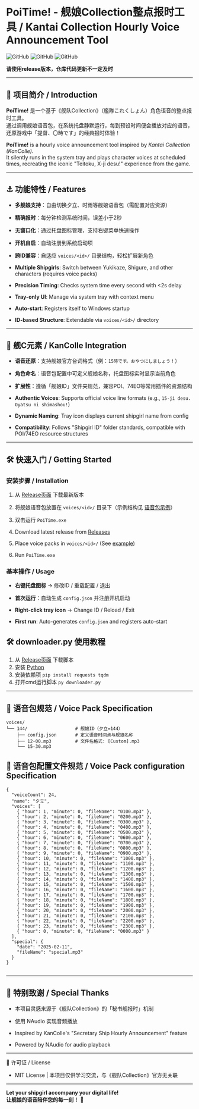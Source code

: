# PoiTime! - 舰娘Collection整点报时工具 / Kantai Collection Hourly Voice Announcement Tool

![GitHub](https://img.shields.io/badge/Language-C%23-blue) 
![GitHub](https://img.shields.io/badge/Platform-Windows-lightgrey) 
![GitHub](https://img.shields.io/badge/Version-0.3.1-green)

**请使用release版本，仓库代码更新不一定及时**

---

## 🌸 项目简介 / Introduction  
**PoiTime!** 是一个基于《舰队Collection》（艦隊これくしょん）角色语音的整点报时工具。  
通过调用舰娘语音包，在系统托盘静默运行，每到预设时间便会播放对应的语音，还原游戏中「提督、〇時です」的经典报时体验！  

**PoiTime!** is a hourly voice announcement tool inspired by *Kantai Collection (KanColle)*.  
It silently runs in the system tray and plays character voices at scheduled times, recreating the iconic "Teitoku, X-ji desu!" experience from the game.

---

## ⚓ 功能特性 / Features  
- **多舰娘支持**：自由切换夕立、时雨等舰娘语音包（需配置对应资源）  
- **精确报时**：每分钟检测系统时间，误差小于2秒  
- **无窗口化**：通过托盘图标管理，支持右键菜单快速操作  
- **开机自启**：自动注册到系统启动项  
- **跨ID兼容**：自适应 `voices/<id>/` 目录结构，轻松扩展新角色  

- **Multiple Shipgirls**: Switch between Yukikaze, Shigure, and other characters (requires voice packs)  
- **Precision Timing**: Checks system time every second with <2s delay  
- **Tray-only UI**: Manage via system tray with context menu  
- **Auto-start**: Registers itself to Windows startup  
- **ID-based Structure**: Extendable via `voices/<id>/` directory  

---

## 🚢 舰C元素 / KanColle Integration  
- **语音还原**：支持舰娘官方台词格式（例：`15時です。おやつにしましょう！`）  
- **角色命名**：语音包配置中可定义舰娘名称，托盘图标实时显示当前角色  
- **扩展性**：遵循「舰娘ID」文件夹规范，兼容POI、74EO等常用插件的资源结构  

- **Authentic Voices**: Supports official voice line formats (e.g., `15-ji desu. Oyatsu ni shimashou!`)  
- **Dynamic Naming**: Tray icon displays current shipgirl name from config  
- **Compatibility**: Follows "Shipgirl ID" folder standards, compatible with POI/74EO resource structures  

---

## 🛠️ 快速入门 / Getting Started  
### 安装步骤 / Installation  
1. 从 [Release页面](https://github.com/YQWhite/PoiTime/releases) 下载最新版本  
2. 将舰娘语音包放置在 `voices/<id>/` 目录下（示例结构见 [语音包示例](https://github.com/YQWhite/PoiTime/tree/main/voices/144)）  
3. 双击运行 `PoiTime.exe`  

1. Download latest release from [Releases](https://github.com/YQWhite/PoiTime/releases)  
2. Place voice packs in `voices/<id>/` (See [example](https://github.com/YQWhite/PoiTime/tree/main/voices/144))  
3. Run `PoiTime.exe`

### 基本操作 / Usage  
- **右键托盘图标** → 修改ID / 重载配置 / 退出  
- **首次运行**：自动生成 `config.json` 并注册开机启动  

- **Right-click tray icon** → Change ID / Reload / Exit  
- **First run**: Auto-generates `config.json` and registers auto-start  

## 🛠️ downloader.py 使用教程
1. 从 [Release页面](https://github.com/YQWhite/PoiTime/releases) 下载脚本
2. 安装 [Python](https://www.python.org/downloads/)
3. 安装依赖项 ``pip install requests tqdm``
4. 打开cmd运行脚本 ``py downloader.py``  


---

## 📂 语音包规范 / Voice Pack Specification  
```plaintext
voices/
└── 144/                  # 舰娘ID（夕立=144）
    ├── config.json       # 定义语音时间点与舰娘名称
    ├── 12-00.mp3         # 文件名格式: [Custom].mp3
    └── 15-30.mp3
```

## 📂 语音包配置文件规范 / Voice Pack configuration Specification  
```plaintext
{
  "voiceCount": 24,
  "name": "夕立",
  "voices": [
    { "hour": 1, "minute": 0, "fileName": "0100.mp3" },
    { "hour": 2, "minute": 0, "fileName": "0200.mp3" },
    { "hour": 3, "minute": 0, "fileName": "0300.mp3" },
    { "hour": 4, "minute": 0, "fileName": "0400.mp3" },
    { "hour": 5, "minute": 0, "fileName": "0500.mp3" },
    { "hour": 6, "minute": 0, "fileName": "0600.mp3" },
    { "hour": 7, "minute": 0, "fileName": "0700.mp3" },
    { "hour": 8, "minute": 0, "fileName": "0800.mp3" },
    { "hour": 9, "minute": 0, "fileName": "0900.mp3" },
    { "hour": 10, "minute": 0, "fileName": "1000.mp3" },
    { "hour": 11, "minute": 0, "fileName": "1100.mp3" },
    { "hour": 12, "minute": 0, "fileName": "1200.mp3" },
    { "hour": 13, "minute": 0, "fileName": "1300.mp3" },
    { "hour": 14, "minute": 0, "fileName": "1400.mp3" },
    { "hour": 15, "minute": 0, "fileName": "1500.mp3" },
    { "hour": 16, "minute": 0, "fileName": "1600.mp3" },
    { "hour": 17, "minute": 0, "fileName": "1700.mp3" },
    { "hour": 18, "minute": 0, "fileName": "1800.mp3" },
    { "hour": 19, "minute": 0, "fileName": "1900.mp3" },
    { "hour": 20, "minute": 0, "fileName": "2000.mp3" },
    { "hour": 21, "minute": 0, "fileName": "2100.mp3" },
    { "hour": 22, "minute": 0, "fileName": "2200.mp3" },
    { "hour": 23, "minute": 0, "fileName": "2300.mp3" },
    { "hour": 0, "minute": 0, "fileName": "0000.mp3" }
  ],
  "special": {
    "date": "2025-02-11",
    "fileName": "special.mp3"
  }
}


```

---

## 🎉 特别致谢 / Special Thanks
- 本项目灵感来源于《舰队Collection》的「秘书舰报时」机制

- 使用 NAudio 实现音频播放

- Inspired by KanColle's "Secretary Ship Hourly Announcement" feature

- Powered by NAudio for audio playback

---

📜 许可证 / License
- MIT License | 本项目仅供学习交流，与《舰队Collection》官方无关联

---

**Let your shipgirl accompany your digital life!**  
**让舰娘的语音陪伴您的每一刻！** 🌸
